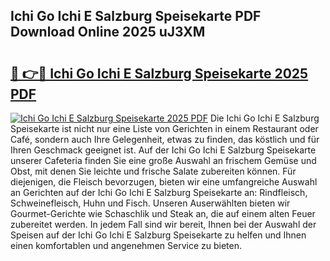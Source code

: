 ## Ichi Go Ichi E Salzburg Speisekarte PDF Download Online 2025 uJ3XM

# <h2><a href="http://gcd9q1.nevu.top/?p=Ichi+Go+Ichi+E+Salzburg+Speisekarte">🔗 👉🔴 Ichi Go Ichi E Salzburg Speisekarte 2025 PDF</a></h2>

[![Ichi Go Ichi E Salzburg Speisekarte 2025 PDF](https://i.imgur.com/dBaPXMq.png)](http://gcd9q1.nevu.top/?p=Ichi+Go+Ichi+E+Salzburg+Speisekarte)
Die Ichi Go Ichi E Salzburg Speisekarte ist nicht nur eine Liste von Gerichten in einem Restaurant oder Café, sondern auch Ihre Gelegenheit, etwas zu finden, das köstlich und für Ihren Geschmack geeignet ist. Auf der Ichi Go Ichi E Salzburg Speisekarte unserer Cafeteria finden Sie eine große Auswahl an frischem Gemüse und Obst, mit denen Sie leichte und frische Salate zubereiten können. Für diejenigen, die Fleisch bevorzugen, bieten wir eine umfangreiche Auswahl an Gerichten auf der Ichi Go Ichi E Salzburg Speisekarte an: Rindfleisch, Schweinefleisch, Huhn und Fisch. Unseren Auserwählten bieten wir Gourmet-Gerichte wie Schaschlik und Steak an, die auf einem alten Feuer zubereitet werden. In jedem Fall sind wir bereit, Ihnen bei der Auswahl der Speisen auf der Ichi Go Ichi E Salzburg Speisekarte zu helfen und Ihnen einen komfortablen und angenehmen Service zu bieten.
